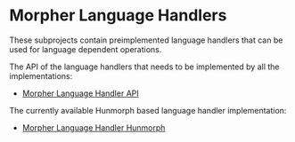 # Morpher Language Handlers

These subprojects contain preimplemented language handlers that can be used for language dependent operations.

The API of the language handlers that needs to be implemented by all the implementations:

* [Morpher Language Handler API](morpher-language-handler-api)

The currently available Hunmorph based language handler implementation:

* [Morpher Language Handler Hunmorph](morpher-language-handler-hunmorph)
